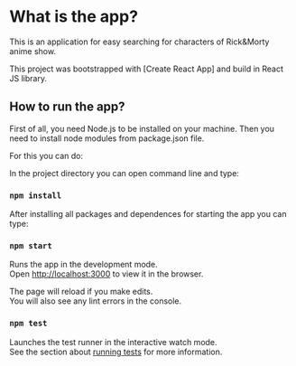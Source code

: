 # What is the app?

This is an application for easy searching for characters of Rick&Morty anime show.

This project was bootstrapped with [Create React App] and build in React JS library.

## How to run the app?
First of all, you need Node.js to be installed on your machine. 
Then you need to install node modules from package.json file.

For this you can do:

In the project directory you can open command line and type:

### `npm install`

After installing all packages and dependences for starting the app you can type:

### `npm start`

Runs the app in the development mode.\
Open [http://localhost:3000](http://localhost:3000) to view it in the browser.

The page will reload if you make edits.\
You will also see any lint errors in the console.

### `npm test`

Launches the test runner in the interactive watch mode.\
See the section about [running tests](https://facebook.github.io/create-react-app/docs/running-tests) for more information.

